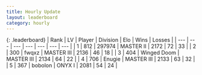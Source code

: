 ```yaml
---
title: Hourly Update
layout: leaderboard
category: hourly
---
```


{: .leaderboard}
| Rank | LV | Player | Division | Elo | Wins | Losses |
| --- | --- | --- | --- | --- | --- | --- |
| <span data-change="0">1</span> | 812 | <span title="ID: 544038">297974</span> | MASTER II | <span data-change="5">2172</span> | <span data-change="1">72</span> | <span data-change="0">33</span> |
| <span data-change="0">2</span> | 300 | <span title="ID: 742416">fwqxz</span> | MASTER III | <span data-change="0">2136</span> | <span data-change="0">46</span> | <span data-change="0">18</span> |
| <span data-change="0">3</span> | 404 | <span title="ID: 744396">Winged Doom</span> | MASTER III | <span data-change="0">2134</span> | <span data-change="0">64</span> | <span data-change="0">22</span> |
| <span data-change="0">4</span> | 706 | <span title="ID: 623502">Enugie</span> | MASTER III | <span data-change="0">2133</span> | <span data-change="0">63</span> | <span data-change="0">32</span> |
| <span data-change="0">5</span> | 367 | <span title="ID: 749071">bobolon</span> | ONYX I | <span data-change="0">2081</span> | <span data-change="0">54</span> | <span data-change="0">24</span> |